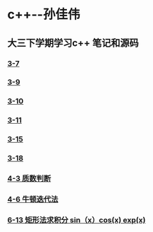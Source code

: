 # c++--孙佳伟
## 大三下学期学习c++ 笔记和源码
### [3-7](https://github.com/sinary-sys/c-study/tree/master/code/3-7)
### [3-9](https://github.com/sinary-sys/c-study/tree/master/code/3-9)
### [3-10](https://github.com/sinary-sys/c-study/tree/master/code/3-10)
### [3-11](https://github.com/sinary-sys/c-study/tree/master/code/3-11)
### [3-15](https://github.com/sinary-sys/c-study/tree/master/code/3-15)
### [3-18](https://github.com/sinary-sys/c-study/tree/master/code/3-18)
### [4-3 质数判断](https://github.com/sinary-sys/c-study/tree/master/code/4-3)
### [4-6 牛顿迭代法](https://github.com/sinary-sys/CppStudy/tree/master/code/4-6)

### [6-13 矩形法求积分 sin（x）cos(x) exp(x)](https://github.com/sinary-sys/CppStudy/blob/master/code/6-13)
